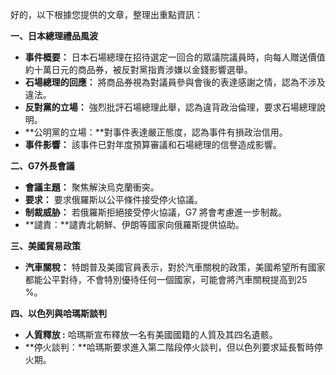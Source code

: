 好的，以下根據您提供的文章，整理出重點資訊：

**一、日本總理禮品風波**

*   **事件概要：** 日本石場總理在招待選定一回合的眾議院議員時，向每人贈送價值約十萬日元的商品券，被反對黨指責涉嫌以金錢影響選舉。
*   **石場總理的回應：** 將商品券視為對議員參與會後的表達感謝之情，認為不涉及違法。
*   **反對黨的立場：** 強烈批評石場總理此舉，認為違背政治倫理，要求石場總理說明。
*   **公明黨的立場：**對事件表達嚴正態度，認為事件有損政治信用。
*   **事件影響：** 該事件已對年度預算審議和石場總理的信譽造成影響。

**二、G7外長會議**

*   **會議主題：** 聚焦解決烏克蘭衝突。
*   **要求：** 要求俄羅斯以公平條件接受停火協議。
*   **制裁威胁：** 若俄羅斯拒絕接受停火協議，G7 將會考慮進一步制裁。
*   **譴責：**譴責北朝鮮、伊朗等國家向俄羅斯提供協助。

**三、美國貿易政策**

*   **汽車關稅：** 特朗普及美國官員表示，對於汽車關稅的政策，美國希望所有國家都能公平對待，不會特別優待任何一個國家，可能會將汽車關稅提高到25 %。

**四、以色列與哈瑪斯談判**

*   **人質釋放 :** 哈瑪斯宣布釋放一名有美國國籍的人質及其四名遺骸。
*    **停火談判：**哈瑪斯要求進入第二階段停火談判，但以色列要求延長暫時停火期。